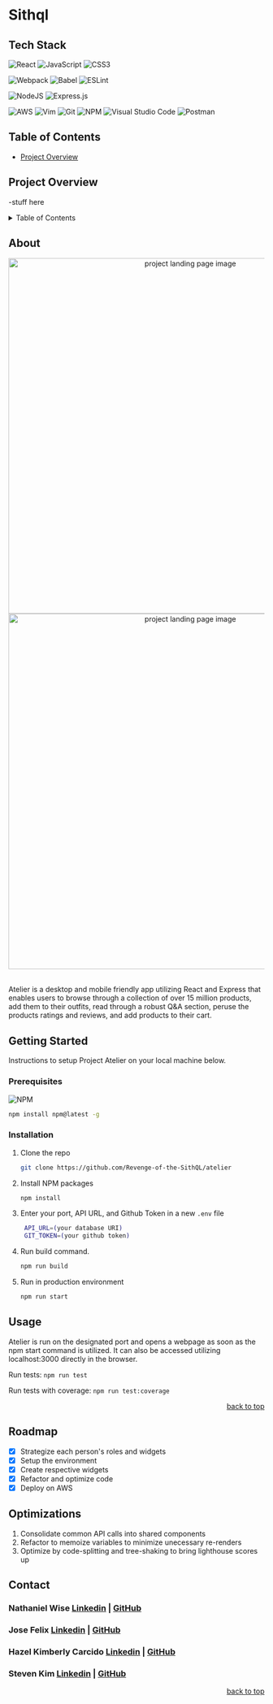 # Sithql

## Tech Stack
![React](https://img.shields.io/badge/react-%2320232a.svg?style=for-the-badge&logo=react&logoColor=%2361DAFB) 
![JavaScript](https://img.shields.io/badge/JavaScript-323330?style=for-the-badge&logo=javascript&logoColor=F7DF1E) 
![CSS3](https://img.shields.io/badge/css3-%231572B6.svg?style=for-the-badge&logo=css3&logoColor=white)

![Webpack](https://img.shields.io/badge/webpack-%238DD6F9.svg?style=for-the-badge&logo=webpack&logoColor=black) 
![Babel](https://img.shields.io/badge/Babel-F9DC3e?style=for-the-badge&logo=babel&logoColor=black) 
![ESLint](https://img.shields.io/badge/ESLint-4B3263?style=for-the-badge&logo=eslint&logoColor=white)

![NodeJS](https://img.shields.io/badge/node.js-6DA55F?style=for-the-badge&logo=node.js&logoColor=white)
![Express.js](https://img.shields.io/badge/Express.js-000000?style=for-the-badge&logo=express&logoColor=white)

![AWS](https://img.shields.io/badge/AWS-%23FF9900.svg?style=for-the-badge&logo=amazon-aws&logoColor=white) 
![Vim](https://img.shields.io/badge/VIM-%2311AB00.svg?style=for-the-badge&logo=vim&logoColor=white) 
![Git](https://img.shields.io/badge/git-%23F05033.svg?style=for-the-badge&logo=git&logoColor=white) 
![NPM](https://img.shields.io/badge/NPM-%23000000.svg?style=for-the-badge&logo=npm&logoColor=white) 
![Visual Studio Code](https://img.shields.io/badge/Visual_Studio_Code-0078D4?style=for-the-badge&logo=visual%20studio%20code&logoColor=white)
![Postman](https://img.shields.io/badge/Postman-FF6C37?style=for-the-badge&logo=Postman&logoColor=white)

## Table of Contents
- [Project Overview](#project-overview)

## Project Overview
-stuff here

<details>
  <summary>Table of Contents</summary>
  <ol>
    <li>
      <a href="#about">About</a>
      <ul>
        <li>
          <a href="#built-with">Built With</a>
        </li>
      </ul>
    </li>
    <li>
      <a href="#getting-started">Getting Started</a>
      <ul>
        <li>
          <a href="#prerequisites">Prerequisites</a>
        </li>
        <li>
          <a href="#installation">Installation</a>
        </li>
      </ul>
    </li>
    <li>
      <a href="#usage">Usage</a>
    </li>
    <li>
      <a href="#roadmap">Roadmap</a>
    </li>
    <li>
      <a href="#optimizations">Optimizations</a>
    </li>
    <li>
      <a href="#contact">Contact</a>
    </li>
  </ol>
</details>

## About

<div align="center">
  <img src="./client/src/assets/demo1.gif" alt="project landing page image" width="700px" />
<br />
  <img src="./client/src/assets/demo2.gif" alt="project landing page image" width="700px" />
</div>

<br />
<p>
  Atelier is a desktop and mobile friendly app utilizing React and Express that enables users to browse through a collection of over 15 million products, add them to their outfits, read through a robust Q&A section, peruse the products ratings and reviews, and add products to their cart.
</p>


## Getting Started

<p>
    Instructions to setup Project Atelier on your local machine below.
</p>

### Prerequisites

![NPM](https://img.shields.io/badge/NPM-%23000000.svg?style=for-the-badge&logo=npm&logoColor=white)

```sh
npm install npm@latest -g
```

### Installation

1. Clone the repo
   ```sh
   git clone https://github.com/Revenge-of-the-SithQL/atelier
   ```
1. Install NPM packages
   ```sh
   npm install
   ```
1. Enter your port, API URL, and Github Token in a new `.env` file
   ```sh
    API_URL=(your database URI)
    GIT_TOKEN=(your github token)
   ```
1. Run build command.
   ```sh
   npm run build
   ```
1. Run in production environment
   ```sh
   npm run start
   ```

## Usage

Atelier is run on the designated port and opens a webpage as soon as the npm start command is utilized. It can also be accessed utilizing localhost:3000 directly in the browser.

Run tests: `npm run test `

Run tests with coverage: `npm run test:coverage`

<p align="right"><a href="#readme-top">back to top</a></p>

<!-- ROADMAP -->

## Roadmap

- [x] Strategize each person's roles and widgets
- [x] Setup the environment
- [x] Create respective widgets
- [x] Refactor and optimize code
- [x] Deploy on AWS

## Optimizations

1.  Consolidate common API calls into shared components
2.  Refactor to memoize variables to minimize unecessary re-renders
3.  Optimize by code-splitting and tree-shaking to bring lighthouse scores up

<!-- CONTACT -->

## Contact

<h3 align='left'> Nathaniel Wise  <a href="https://www.linkedin.com/in/nathaniel-wise-911048283/">Linkedin</a> | <a href="https://github.com/Gralayer">GitHub</a></h3>

<h3 align='left'> Jose Felix <a href="https://www.linkedin.com/in/jose-m-felix/">Linkedin</a> | <a href="https://github.com/jose-m-f">GitHub</a> </h3>

<h3 align='left'> Hazel Kimberly Carcido <a href="https://www.linkedin.com/in/hazelkcarcido/">Linkedin</a> | <a href="https://github.com/hazelkimberly">GitHub</a></h3>

<h3 align='left'> Steven Kim <a href="https://www.linkedin.com/in/stevkim/">Linkedin</a> | <a href="https://github.com/stevkim">GitHub</a></h3>

<p align="right"><a href="#readme-top">back to top</a></p>
